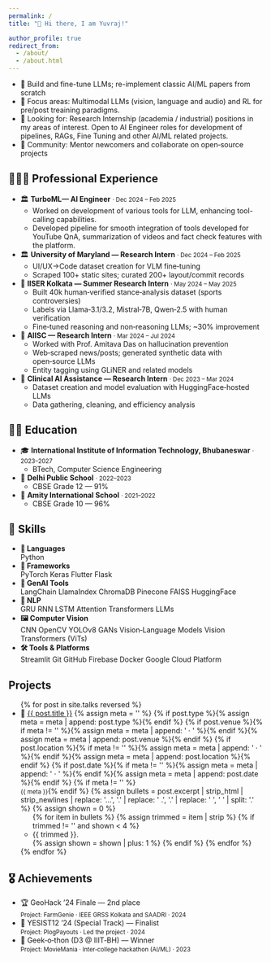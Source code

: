 ```yaml
---
permalink: /
title: "👋 Hi there, I am Yuvraj!"  

author_profile: true
redirect_from: 
  - /about/
  - /about.html
---
```




- 🧠 Build and fine-tune LLMs; re-implement classic AI/ML papers from scratch
- 🧩 Focus areas: Multimodal LLMs (vision, language and audio) and RL for pre/post treaining paradigms.
- 🎯 Looking for: Research Internship (academia / industrial) positions in my areas of interest. Open to AI Engineer roles for development of pipelines, RAGs, Fine Tuning and other AI/ML related projects.
- 🤝 Community: Mentor newcomers and collaborate on open‑source projects


## 👨🏻‍🔬 Professional Experience

<div class="experience-list">
  <ul>
      <li>
      <span>🏛️</span> <strong>TurboML— AI Engineer</strong> <small>· Dec 2024 – Feb 2025</small>
      <ul>
        <li>Worked on development of various tools for LLM, enhancing tool-calling capabilities.</li>
        <li>Developed pipeline for smooth integration of tools developed for YouTube QnA, summarization of videos and fact check features with the platform.</li>
      </ul>
    </li>
    <li>
      <span>🏛️</span> <strong>University of Maryland — Research Intern</strong> <small>· Dec 2024 – Feb 2025</small>
      <ul>
        <li>UI/UX→Code dataset creation for VLM fine‑tuning</li>
        <li>Scraped 100+ static sites; curated 200+ layout/commit records</li>
      </ul>
    </li>
    <li>
      <span>🧪</span> <strong>IISER Kolkata — Summer Research Intern</strong> <small>· May 2024 – May 2025</small>
      <ul>
        <li>Built 40k human‑verified stance‑analysis dataset (sports controversies)</li>
        <li>Labels via Llama‑3.1/3.2, Mistral‑7B, Qwen‑2.5 with human verification</li>
        <li>Fine‑tuned reasoning and non‑reasoning LLMs; ~30% improvement</li>
      </ul>
    </li>
    <li>
      <span>🔬</span> <strong>AIISC — Research Intern</strong> <small>· Mar 2024 – Jul 2024</small>
      <ul>
        <li>Worked with Prof. Amitava Das on hallucination prevention</li>
        <li>Web‑scraped news/posts; generated synthetic data with open‑source LLMs</li>
        <li>Entity tagging using GLiNER and related models</li>
      </ul>
    </li>
    <li>
      <span>🏥</span> <strong>Clinical AI Assistance — Research Intern</strong> <small>· Dec 2023 – Mar 2024</small>
      <ul>
        <li>Dataset creation and model evaluation with HuggingFace‑hosted LLMs</li>
        <li>Data gathering, cleaning, and efficiency analysis</li>
      </ul>
    </li>
  </ul>
</div>


## 🧑‍🎓 Education

<div class="education-list">
  <ul>
    <li>
      <span>🎓</span> <strong>International Institute of Information Technology, Bhubaneswar</strong> <small>· 2023–2027</small>
      <ul>
        <li>BTech, Computer Science Engineering</li>
      </ul>
    </li>
    <li>
      <span>🏫</span> <strong>Delhi Public School</strong> <small>· 2022–2023</small>
      <ul>
        <li>CBSE Grade 12 — 91%</li>
      </ul>
    </li>
    <li>
      <span>🏫</span> <strong>Amity International School</strong> <small>· 2021–2022</small>
      <ul>
        <li>CBSE Grade 10 — 96%</li>
      </ul>
    </li>
  </ul>
</div>


## 🧰 Skills

<div class="skills-list">
  <ul>
    <li>
      <strong>🧠 Languages</strong>
      <div class="skill-chips">
        <span class="chip">Python</span>
      </div>
    </li>
    <li>
      <strong>🧩 Frameworks</strong>
      <div class="skill-chips">
        <span class="chip">PyTorch</span>
        <span class="chip">Keras</span>
        <span class="chip">Flutter</span>
        <span class="chip">Flask</span>
      </div>
    </li>
    <li>
      <strong>🤖 GenAI Tools</strong>
      <div class="skill-chips">
        <span class="chip">LangChain</span>
        <span class="chip">LlamaIndex</span>
        <span class="chip">ChromaDB</span>
        <span class="chip">Pinecone</span>
        <span class="chip">FAISS</span>
        <span class="chip">HuggingFace</span>
      </div>
    </li>
    <li>
      <strong>📝 NLP</strong>
      <div class="skill-chips">
        <span class="chip">GRU</span>
        <span class="chip">RNN</span>
        <span class="chip">LSTM</span>
        <span class="chip">Attention</span>
        <span class="chip">Transformers</span>
        <span class="chip">LLMs</span>
      </div>
    </li>
    <li>
      <strong>🖼️ Computer Vision</strong>
      <div class="skill-chips">
        <span class="chip">CNN</span>
        <span class="chip">OpenCV</span>
        <span class="chip">YOLOv8</span>
        <span class="chip">GANs</span>
        <span class="chip">Vision‑Language Models</span>
        <span class="chip">Vision Transformers (ViTs)</span>
      </div>
    </li>
    <li>
      <strong>🛠️ Tools & Platforms</strong>
      <div class="skill-chips">
        <span class="chip">Streamlit</span>
        <span class="chip">Git</span>
        <span class="chip">GitHub</span>
        <span class="chip">Firebase</span>
        <span class="chip">Docker</span>
        <span class="chip">Google Cloud Platform</span>
      </div>
    </li>
  </ul>
</div>


## Projects

<div class="projects-list">
  <ul>
  {% for post in site.talks reversed %}
    <li>
      <span>🚀</span> <a href="{{ post.url | relative_url }}">{{ post.title }}</a>
      {% assign meta = '' %}
      {% if post.type %}{% assign meta = meta | append: post.type %}{% endif %}
      {% if post.venue %}{% if meta != '' %}{% assign meta = meta | append: ' · ' %}{% endif %}{% assign meta = meta | append: post.venue %}{% endif %}
      {% if post.location %}{% if meta != '' %}{% assign meta = meta | append: ' · ' %}{% endif %}{% assign meta = meta | append: post.location %}{% endif %}
      {% if post.date %}{% if meta != '' %}{% assign meta = meta | append: ' · ' %}{% endif %}{% assign meta = meta | append: post.date %}{% endif %}
      {% if meta != '' %}<br/><small>{{ meta }}</small>{% endif %}
      {% assign bullets = post.excerpt | strip_html | strip_newlines | replace: '…', '.' | replace: ' .', '.' | replace: '  ', ' ' | split: '.' %}
      {% assign shown = 0 %}
      <ul>
      {% for item in bullets %}
        {% assign trimmed = item | strip %}
        {% if trimmed != '' and shown < 4 %}
          <li>{{ trimmed }}.</li>
          {% assign shown = shown | plus: 1 %}
        {% endif %}
      {% endfor %}
      </ul>
    </li>
  {% endfor %}
  </ul>
</div>


## 🎖️ Achievements

<div class="achievements-list">
  <ul>
    <li>
      <span class="achv-title">🏆 GeoHack ’24 Finale — 2nd place</span><br/>
      <small>Project: FarmGenie · IEEE GRSS Kolkata and SAADRI · 2024</small>
    </li>
    <li>
      <span class="achv-title">🥈 YESIST12 ’24 (Special Track) — Finalist</span><br/>
      <small>Project: PlogPayouts · Led the project · 2024</small>
    </li>
    <li>
      <span class="achv-title">🥇 Geek‑o‑thon (D3 @ IIIT‑BH) — Winner</span><br/>
      <small>Project: MovieMania · Inter‑college hackathon (AI/ML) · 2023</small>
    </li>
  </ul>
</div>


<!-- A data-driven personal website
======
Like many other Jekyll-based GitHub Pages templates, Academic Pages makes you separate the website's content from its form. The content & metadata of your website are in structured markdown files, while various other files constitute the theme, specifying how to transform that content & metadata into HTML pages. You keep these various markdown (.md), YAML (.yml), HTML, and CSS files in a public GitHub repository. Each time you commit and push an update to the repository, the [GitHub pages](https://pages.github.com/) service creates static HTML pages based on these files, which are hosted on GitHub's servers free of charge.

Many of the features of dynamic content management systems (like Wordpress) can be achieved in this fashion, using a fraction of the computational resources and with far less vulnerability to hacking and DDoSing. You can also modify the theme to your heart's content without touching the content of your site. If you get to a point where you've broken something in Jekyll/HTML/CSS beyond repair, your markdown files describing your talks, publications, etc. are safe. You can rollback the changes or even delete the repository and start over -- just be sure to save the markdown files! Finally, you can also write scripts that process the structured data on the site, such as [this one](https://github.com/academicpages/academicpages.github.io/blob/master/talkmap.ipynb) that analyzes metadata in pages about talks to display [a map of every location you've given a talk](https://academicpages.github.io/talkmap.html).

Getting started
======
1. Register a GitHub account if you don't have one and confirm your e-mail (required!)
1. Fork [this repository](https://github.com/academicpages/academicpages.github.io) by clicking the "fork" button in the top right. 
1. Go to the repository's settings (rightmost item in the tabs that start with "Code", should be below "Unwatch"). Rename the repository "[your GitHub username].github.io", which will also be your website's URL.
1. Set site-wide configuration and create content & metadata (see below -- also see [this set of diffs](http://archive.is/3TPas) showing what files were changed to set up [an example site](https://getorg-testacct.github.io) for a user with the username "getorg-testacct")
1. Upload any files (like PDFs, .zip files, etc.) to the files/ directory. They will appear at https://[your GitHub username].github.io/files/example.pdf.  
1. Check status by going to the repository settings, in the "GitHub pages" section

Site-wide configuration
------
The main configuration file for the site is in the base directory in [_config.yml](https://github.com/academicpages/academicpages.github.io/blob/master/_config.yml), which defines the content in the sidebars and other site-wide features. You will need to replace the default variables with ones about yourself and your site's github repository. The configuration file for the top menu is in [_data/navigation.yml](https://github.com/academicpages/academicpages.github.io/blob/master/_data/navigation.yml). For example, if you don't have a portfolio or blog posts, you can remove those items from that navigation.yml file to remove them from the header. 

Create content & metadata
------
For site content, there is one markdown file for each type of content, which are stored in directories like _publications, _talks, _posts, _teaching, or _pages. For example, each talk is a markdown file in the [_talks directory](https://github.com/academicpages/academicpages.github.io/tree/master/_talks). At the top of each markdown file is structured data in YAML about the talk, which the theme will parse to do lots of cool stuff. The same structured data about a talk is used to generate the list of talks on the [Talks page](https://academicpages.github.io/talks), each [individual page](https://academicpages.github.io/talks/2012-03-01-talk-1) for specific talks, the talks section for the [CV page](https://academicpages.github.io/cv), and the [map of places you've given a talk](https://academicpages.github.io/talkmap.html) (if you run this [python file](https://github.com/academicpages/academicpages.github.io/blob/master/talkmap.py) or [Jupyter notebook](https://github.com/academicpages/academicpages.github.io/blob/master/talkmap.ipynb), which creates the HTML for the map based on the contents of the _talks directory).

**Markdown generator**

I have also created [a set of Jupyter notebooks](https://github.com/academicpages/academicpages.github.io/tree/master/markdown_generator
) that converts a CSV containing structured data about talks or presentations into individual markdown files that will be properly formatted for the Academic Pages template. The sample CSVs in that directory are the ones I used to create my own personal website at stuartgeiger.com. My usual workflow is that I keep a spreadsheet of my publications and talks, then run the code in these notebooks to generate the markdown files, then commit and push them to the GitHub repository.

How to edit your site's GitHub repository
------
Many people use a git client to create files on their local computer and then push them to GitHub's servers. If you are not familiar with git, you can directly edit these configuration and markdown files directly in the github.com interface. Navigate to a file (like [this one](https://github.com/academicpages/academicpages.github.io/blob/master/_talks/2012-03-01-talk-1.md) and click the pencil icon in the top right of the content preview (to the right of the "Raw | Blame | History" buttons). You can delete a file by clicking the trashcan icon to the right of the pencil icon. You can also create new files or upload files by navigating to a directory and clicking the "Create new file" or "Upload files" buttons. 

Example: editing a markdown file for a talk
![Editing a markdown file for a talk](/images/editing-talk.png)

For more info
------
More info about configuring Academic Pages can be found in [the guide](https://academicpages.github.io/markdown/). The [guides for the Minimal Mistakes theme](https://mmistakes.github.io/minimal-mistakes/docs/configuration/) (which this theme was forked from) might also be helpful. -->
